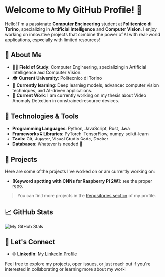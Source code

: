 
# Welcome to My GitHub Profile! 👋

Hello! I'm a passionate **Computer Engineering** student at **Politecnico di Torino**, specializing in **Artificial Intelligence** and **Computer Vision**. I enjoy working on innovative projects that combine the power of AI with real-world applications, especially with limited resources!

## 🚀 About Me

- 👨‍💻 **Field of Study**: Computer Engineering, specializing in Artificial Intelligence and Computer Vision.
- 🎓 **Current University**: Politecnico di Torino
- 🌱 **Currently learning**: Deep learning models, advanced computer vision techniques, and AI-driven applications.
- 🔭 **Current Work**: I am currently working on my thesis about Video Anomaly Detection in constrained resource devices.

## 🔧 Technologies & Tools

- **Programming Languages**: Python, JavaScript, Rust, Java
- **Frameworks & Libraries**: PyTorch, TensorFlow, numpy, scikit-learn
- **Tools**: Git, Jupyter, Visual Studio Code, Docker
- **Databases**: Whatever is needed 🤯

## 🧠 Projects

Here are some of the projects I've worked on or am currently working on:

- **[Keyword spotting with CNNs for Raspberry Pi 2W]**: see the proper [repo]("https://github.com/cicciodepa/kws-pi).

> You can find more projects in the [Repositories section](https://github.com/cicciodepa) of my profile.

## 📈 GitHub Stats

![My GitHub Stats](https://github-readme-stats.vercel.app/api?username=your-username&show_icons=true&hide_title=true)

## 💬 Let's Connect

- 🌐 **LinkedIn**: [My LinkedIn Profile](https://www.linkedin.com/in/mario-francesco-de-pascale/)

Feel free to explore my projects, open issues, or just reach out if you're interested in collaborating or learning more about my work!
